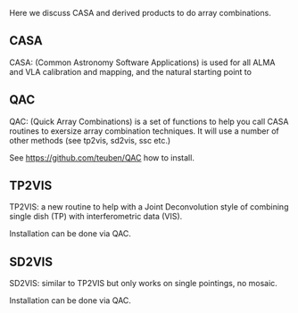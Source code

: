 Here we discuss CASA and derived products to do array combinations.

## CASA

CASA: (Common Astronomy Software Applications) is used for all ALMA
and VLA calibration and mapping, and the natural starting point to

## QAC

QAC: (Quick Array Combinations) is a set of functions to help you
call CASA routines to exersize array combination techniques. It will
use a number of other methods (see tp2vis, sd2vis, ssc etc.)

See https://github.com/teuben/QAC how to install.


## TP2VIS

TP2VIS: a new routine to help with a Joint Deconvolution style of
combining single dish (TP) with interferometric data (VIS).

Installation can be done via QAC.


## SD2VIS

SD2VIS: similar to TP2VIS but only works on single pointings, no mosaic.

Installation can be done via QAC.


